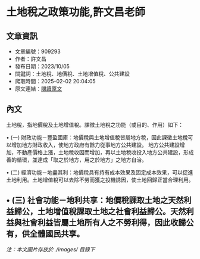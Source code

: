 # 土地稅之政策功能,許文昌老師

## 文章資訊
- 文章編號：909293
- 作者：許文昌
- 發布日期：2023/10/05
- 關鍵詞：土地稅、地價稅、土地增值稅、公共建設
- 爬取時間：2025-02-02 20:04:05
- 原文連結：[閱讀原文](https://real-estate.get.com.tw/Columns/detail.aspx?no=909293)

## 內文
土地稅，指地價稅及土地增值稅。課徵土地稅之功能（或目的、作用）如下：

• (一) 財政功能－豐盈國庫：地價稅與土地增值稅皆屬地方稅，因此課徵土地稅可以增加地方財政收入，使地方政府有餘力從事地方公共建設。 地方公共建設增加，不動產價格上漲，土地稅收因而增加，再以土地稅收投入地方公共建設，形成善的循環，並達成「取之於地方，用之於地方」之地方自治。

• (二) 經濟功能－地盡其利：地價稅具有持有成本效果及固定成本效果，可以促進土地利用。土地增值稅可以去除不勞而獲之投機誘因，使土地回歸正當合理利用。

• (三) 社會功能－地利共享：地價稅課取土地之天然利益歸公，土地增值稅課取土地之社會利益歸公。天然利益與社會利益皆屬土地所有人之不勞利得，因此收歸公有，供全體國民共享。
---
*注：本文圖片存放於 ./images/ 目錄下*
